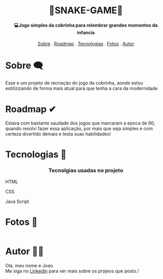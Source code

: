 <h1 align="center">
   🐍SNAKE-GAME🐍
</h1>

<h4 align="center">
  💻Jogo simples da cobrinha para relembrar grandes momentos da infancia 
</h4>

<p align="center">   
   <a href="#sobre">Sobre</a> .
   <a href="#roadmap">Roadmap</a> .
   <a href="#tecnologias">Tecnologias</a> .
   <a href="#fotos">Fotos</a> . 
   <a href="#autor">Autor</a>
 </p>


   
 # Sobre 🗨
     
     
   <p> Esse e um projeto de recriação do jogo da cobrinha, aonde estou estilizizando de forma mais 
      atual para que tenha a cara da modernidade </p>
   
   
   
   
   
   # Roadmap ✔
   
   <p> Estava com bastante saudade dos jogos que marcaram a epoca de 90, quando resolvi 
   fazer essa aplicação, por mais que seja simples e com certeza divertido demais e testa 
   suas habilidades! </p>
   
   
   # Tecnologias 📰
   <h3 align="center"> Tecnolgias usadas no projeto </h3>
  <p>HTML</p>
  <p>CSS</p>
  <p>Java Script</p>
   
   
   # Fotos 🎴
   
   <img>
   
   # Autor 🙋‍♂️
   <p>Ola, meu nome e Joao. <br> Me siga no <a href="https://www.linkedin.com/in/joao-soares-339642215/" target="_blank">Linkedin</a> para ver mais sobre os projeos que posto.!</p>
   
